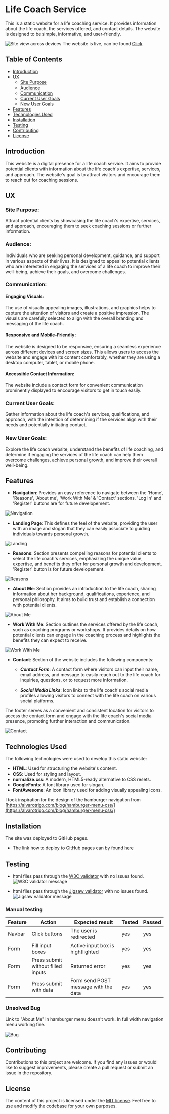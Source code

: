 # Life Coach Service

This is a static website for a life coaching service. It provides information about the life coach, the services offered, and contact details. The website is designed to be simple, informative, and user-friendly.

![Site view across devices](/assets/images-readme/responsiveness.png)
The website is live, can be found [Click](https://michal-mrozek.github.io/)

## Table of Contents

- [Introduction](#introduction)
- [UX](#ux "UX")
  - [Site Purpose](#site-purpose "Site Purpose")
  - [Audience](#audience "Audience")
  - [Communication](#communication "Communication")
  - [Current User Goals](#current-user-goals "Current User Goals")
  - [New User Goals](#new-user-goals "New User Goals")
- [Features](#features)
- [Technologies Used](#technologies-used)
- [Installation](#installation)
- [Testing](#testing)
- [Contributing](#contributing)
- [License](#license)

## Introduction

This website is a digital presence for a life coach service. It aims to provide potential clients with information about the life coach's expertise, services, and approach. The website's goal is to attract visitors and encourage them to reach out for coaching sessions.

## UX

### Site Purpose:
Attract potential clients by showcasing the life coach's expertise, services, and approach, encouraging them to seek coaching sessions or further information.

### Audience:
Individuals who are seeking personal development, guidance, and support in various aspects of their lives. It is designed to appeal to potential clients who are interested in engaging the services of a life coach to improve their well-being, achieve their goals, and overcome challenges.

### Communication:

  #### Engaging Visuals: 
  The use of visually appealing images, illustrations, and graphics helps to capture the attention of visitors and create a positive impression. The visuals are carefully selected to align with the overall branding and messaging of the life coach.

  #### Responsive and Mobile-Friendly: 
  The website is designed to be responsive, ensuring a seamless experience across different devices and screen sizes. This allows users to access the website and engage with its content comfortably, whether they are using a desktop computer, tablet, or mobile phone.

  #### Accessible Contact Information: 
  The website include a contact form for convenient communication prominently displayed to encourage visitors to get in touch easily.

### Current User Goals:
Gather information about the life coach's services, qualifications, and approach, with the intention of determining if the services align with their needs and potentially initiating contact.

### New User Goals:
Explore the life coach website, understand the benefits of life coaching, and determine if engaging the services of the life coach can help them overcome challenges, achieve personal growth, and improve their overall well-being.

## Features

- **Navigation**: Provides an easy reference to navigate between the 'Home', 'Reasons', 'About me', 'Work With Me' & 'Contact' sections.
'Log in' and 'Register' buttons are for future developement.

![Navigation](/assets/images-readme/navigation.png)

- **Landing Page**: This defines the feel of the website, providing the user with an image and slogan that they can easily associate to guiding individuals towards personal growth.

![Landing](/assets/images-readme/landing.png)

- **Reasons**: Section presents compelling reasons for potential clients to select the life coach's services, emphasizing the unique value, expertise, and benefits they offer for personal growth and development. 'Register' button is for future developement.

![Reasons](/assets/images-readme/reasons.png)

- **About Me**: Section provides an introduction to the life coach, sharing information about her background, qualifications, experience, and personal philosophy. It aims to build trust and establish a connection with potential clients.

![About Me](/assets/images-readme/about-me.png)


- **Work With Me**: Section outlines the services offered by the life coach, such as coaching programs or workshops. It provides details on how potential clients can engage in the coaching process and highlights the benefits they can expect to receive.

![Work With Me](/assets/images-readme/work-with-me.png)


- **Contact**: Section of the website includes the following components:

  - ***Contact Form***: A contact form where visitors can input their name, email address, and message to easily reach out to the life coach for inquiries, questions, or to request more information.

  - ***Social Media Links***: Icon links to the life coach's social media profiles allowing visitors to connect with the life coach on various social platforms.

The footer serves as a convenient and consistent location for visitors to access the contact form and engage with the life coach's social media presence, promoting further interaction and communication.

![Contact](/assets/images-readme/contact.png)

## Technologies Used

The following technologies were used to develop this static website:

- **HTML**: Used for structuring the website's content.
- **CSS**: Used for styling and layout.
- **normalize.css**: A modern, HTML5-ready alternative to CSS resets.
- **GoogleFonts**: A font library used for slogan.
- **FontAwesome**: An icon library used for adding visually appealing icons.

I took inspiration for the design of the hamburger navigation from [https://alvarotrigo.com/blog/hamburger-menu-css/](https://alvarotrigo.com/blog/hamburger-menu-css/)

## Installation

The site was deployed to GitHub pages.
- The link how to deploy to GitHub pages can by found [here](https://docs.github.com/en/pages/quickstart)

## Testing

- html files pass through the [W3C validator](https://validator.w3.org/) with no issues found.
![W3C validator message](/assets/images-readme/html-test.png)

- html files pass through the [Jigsaw validator](https://jigsaw.w3.org/css-validator/) with no issues found.
![Jigsaw validator message](/assets/images-readme/css-test.png)

### Manual testing

|Feature  |Action                               |Expected result                                    |Tested   |Passed |
|---      |---                                  |---                                                |---      |---    |
|Navbar   |Click buttons                        |The user is redirected                             |yes      |yes    |
|Form     |Fill input boxes                     |Active input box is hightlighted                   |yes      |yes    |
|Form     |Press submit without filled inputs   |Returned error                                     |yes      |yes    |
|Form     |Press submit with data               |Form send POST message with the data               |yes      |yes    |


### Unsolved Bug

Link to "About Me" in hamburger menu doesn't work. In full width navigation menu working fine.

![Bug](/assets/images-readme/bug.png)

## Contributing

Contributions to this project are welcome. If you find any issues or would like to suggest improvements, please create a pull request or submit an issue in the repository.

## License

The content of this project is licensed under the [MIT license](LICENSE). Feel free to use and modify the codebase for your own purposes.